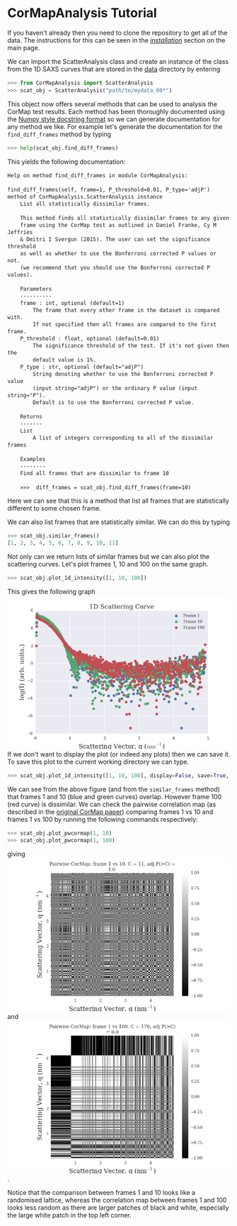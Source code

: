# CorMapAnalysis Tutorial

If you haven't already then you need to clone the repository to get all of the data. The instructions for this can be seen in the [*installation*](https://github.com/GarmanGroup/CorMapAnalysis#installation) section on the main page.   

We can import the ScatterAnalysis class and create an instance of the class from the 1D SAXS curves that are stored in the [data](https://github.com/GarmanGroup/CorMapAnalysis/tree/master/Tutorial/data) directory by entering
```python
>>> from CorMapAnalysis import ScatterAnalysis
>>> scat_obj = ScatterAnalysis("path/to/mydata_00*")
```
This object now offers several methods that can be used to analysis the CorMap test results. Each method has been thoroughly documented using the [Numpy style docstring format](http://sphinxcontrib-napoleon.readthedocs.io/en/latest/example_numpy.html) so we can generate documentation for any method we like. For example let's generate the documentation for the `find_diff_frames` method by typing
```python
>>> help(scat_obj.find_diff_frames)
```
This yields the following documentation:
```
Help on method find_diff_frames in module CorMapAnalysis:

find_diff_frames(self, frame=1, P_threshold=0.01, P_type='adjP') method of CorMapAnalysis.ScatterAnalysis instance
    List all statistically dissimilar frames.

    This method finds all statistically dissimilar frames to any given
    frame using the CorMap test as outlined in Daniel Franke, Cy M Jeffries
    & Dmitri I Svergun (2015). The user can set the significance threshold
    as well as whether to use the Bonferroni corrected P values or not.
    (we recommend that you should use the Bonferroni corrected P values).

    Parameters
    ----------
    frame : int, optional (default=1)
        The frame that every other frame in the dataset is compared with.
        If not specified then all frames are compared to the first frame.
    P_threshold : float, optional (default=0.01)
        The significance threshold of the test. If it's not given then the
        default value is 1%.
    P_type : str, optional (default="adjP")
        String denoting whether to use the Bonferroni corrected P value
        (input string="adjP") or the ordinary P value (input string="P").
        Default is to use the Bonferroni corrected P value.

    Returns
    -------
    List
        A list of integers corresponding to all of the dissimilar frames

    Examples
    --------
    Find all frames that are dissimilar to frame 10

    >>>  diff_frames = scat_obj.find_diff_frames(frame=10)
```
Here we can see that this is a method that list all frames that are statistically different to some chosen frame.

We can also list frames that are statistically similar. We can do this by typing
```python
>>> scat_obj.similar_frames()
[1, 2, 3, 4, 5, 6, 7, 8, 9, 10, 11]
```

Not only can we return lists of similar frames but we can also plot the scattering curves. Let's plot frames 1, 10 and 100 on the same graph.
```python
>>> scat_obj.plot_1d_intensity([1, 10, 100])
```
This gives the following graph   
![1d scatter curve](../figures/intensity_curve.png)   
If we don't want to display the plot (or indeed any plots) then we can save it. To save this plot to the current working directory we can type.
```python
>>> scat_obj.plot_1d_intensity([1, 10, 100], display=False, save=True, filename="intensity_curve.png")
```
We can see from the above figure (and from the `similar_frames` method) that frames 1 and 10 (blue and green curves) overlap. However frame 100 (red curve) is dissimilar.
We can check the pairwise correlation map (as described in the [original CorMap paper](https://doi.org/10.1038/nmeth.3358)) comparing frames 1 vs 10 and frames 1 vs 100 by running the following commands respectively:
```python
>>> scat_obj.plot_pwcormap(1, 10)
>>> scat_obj.plot_pwcormap(1, 100)
```
giving
![Pairwise cormap 1 vs 10](../figures/pwcormap_1_10.png)   
and   
![Pairwise cormap 1 vs 100](../figures/pwcormap_1_100.png).

Notice that the comparison between frames 1 and 10 looks like a randomised lattice, whereas the correlation map between frames 1 and 100 looks less random as there are larger patches of black and white, especially the large white patch in the top left corner.
